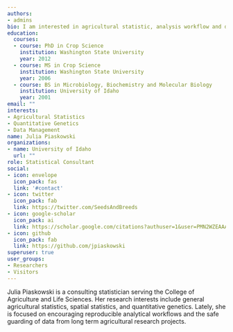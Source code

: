 ```yaml
---
authors:
- admins
bio: I am interested in agricultural statistic, analysis workflow and data management, quantitative genetics and integration of spatial statistics into routine analysis of agricultural field trials. 
education:
  courses:
  - course: PhD in Crop Science
    institution: Washington State University
    year: 2012
  - course: MS in Crop Science
    institution: Washington State University
    year: 2006
  - course: BS in Microbiology, Biochemistry and Molecular Biology
    institution: University of Idaho
    year: 2001
email: ""
interests:
- Agricultural Statistics
- Quantitative Genetics
- Data Management
name: Julia Piaskowski
organizations:
- name: University of Idaho
  url: ""
role: Statistical Consultant
social:
- icon: envelope
  icon_pack: fas
  link: '#contact'
- icon: twitter
  icon_pack: fab
  link: https://twitter.com/SeedsAndBreeds
- icon: google-scholar
  icon_pack: ai
  link: https://scholar.google.com/citations?authuser=1&user=PMN2WZEAAAAJ
- icon: github
  icon_pack: fab
  link: https://github.com/jpiaskowski
superuser: true
user_groups:
- Researchers
- Visitors
---
```


Julia Piaskowski is a consulting statistician serving the College of Agriculture and Life Sciences. Her research interests include general agricultural statistics, spatial statistics, and quantitative genetics. Lately, she is focused on encouraging reproducible analytical workflows and the safe guarding of data from long term agricultural research projects. 

